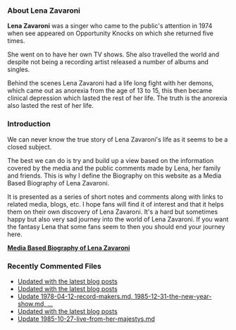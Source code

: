 ### About Lena Zavaroni

<p><strong>Lena Zavaroni</strong> was a singer who came to the public's attention in 1974 when see appeared on Opportunity Knocks on which she returned five times.</p>

<p>She went on to have her own TV shows. She also travelled the world and despite not being a recording artist released a number of albums and singles.</p>

<p>Behind the scenes Lena Zavaroni had a life long fight with her demons, which came out as anorexia from the age of 13 to 15, this then became clinical depression which lasted the rest of her life. The truth is the anorexia also lasted the rest of her life.</p>

### Introduction

<p>We can never know the true story of Lena Zavaroni's life as it seems to be a closed subject.</p>

<p>The best we can do is try and build up a view based on the information covered by the media and the public comments made by Lena, her family and friends. This is why I define the Biography on this website as a Media Based Biography of Lena Zavaroni.</p>

<p>It is presented as a series of short notes and comments along with links to related media, blogs, etc. I hope fans will find it of interest and that it helps them on their own discovery of Lena Zavaroni. It's a hard but sometimes happy but also very sad journey into the world of Lena Zavaroni. If you want the fantasy Lena that some fans seem to then you should end your journey here.</p>

<a href="https://fanzoflenazavaroni.github.io/biography/lena-zavaroni/"><strong>Media Based Biography of Lena Zavaroni</strong></a>

### Recently Commented Files

<!-- BLOG-POST-LIST:START -->
- [Updated with the latest blog posts](https://github.com/FanzOfLenaZavaroni/fanzoflenazavaroni.github.io/commit/839459377ce4210df5003550e8cf8954382cf174)
- [Updated with the latest blog posts](https://github.com/FanzOfLenaZavaroni/fanzoflenazavaroni.github.io/commit/80b24aff316aae2a2f5ea265db6640802419e60c)
- [Update 1978-04-12-record-makers.md, 1985-12-31-the-new-year-show.md, …](https://github.com/FanzOfLenaZavaroni/fanzoflenazavaroni.github.io/commit/a51cb3e44df7e183a5b4796d5c18aa9603da4709)
- [Updated with the latest blog posts](https://github.com/FanzOfLenaZavaroni/fanzoflenazavaroni.github.io/commit/9223d66ab8cf37e80e0ce21326faf725cebbf19d)
- [Update 1985-10-27-live-from-her-majestys.md](https://github.com/FanzOfLenaZavaroni/fanzoflenazavaroni.github.io/commit/0bbb97605654bb10ddb49ffc6fe90f65185be551)
<!-- BLOG-POST-LIST:END -->
